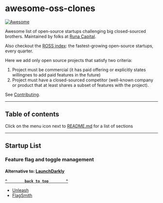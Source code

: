 # awesome-oss-clones
[![Awesome](https://cdn.rawgit.com/sindresorhus/awesome/d7305f38d29fed78fa85652e3a63e154dd8e8829/media/badge.svg)](https://github.com/sindresorhus/awesome)

Awesome list of open-source startups challenging big closed-sourced brothers. Maintained by folks at [Runa Capital](https://runacap.com/). 

Also checkout the [ROSS index](https://runacap.com/ross-index/): the fastest-growing open-source startups, every quarter.

Here we add only open source projects that satisfy two criteria:
1. Project must be commercial (it has paid offering or explicitly states willingnes to add paid features in the future)
2. Project must have a closed-sourced competitor (well-known company or product that at least shares a subset of features with the project).

See [Contributing](.github/CONTRIBUTING.md).

--------------------


## Table of contents


Click on the menu icon next to [README.md](#readme) for a list of sections

--------------------

## Startup List

<!-- BEGIN STARTUP LIST -->


### Feature flag and toggle management
#### Alternative to: [LaunchDarkly](https://launchdarkly.com/)

**[`^        back to top        ^`](#)**

- [Unleash](https://www.getunleash.io/)
- [FlagSmith](https://flagsmith.com/)
